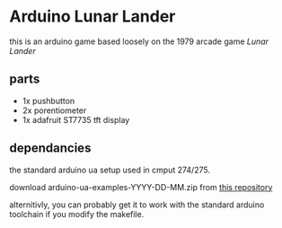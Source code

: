 # Arduino Lunar Lander
this is an arduino game based loosely on the 1979 arcade game *Lunar Lander* 
## parts
- 1x pushbutton
- 2x porentiometer
- 1x adafruit ST7735 tft display

## dependancies
the standard arduino ua setup used in cmput 274/275.

download arduino-ua-examples-YYYY-DD-MM.zip from  [this repository](http://ugweb.cs.ualberta.ca/~c274/resources)

alternitivly, you can probably get it to work with the standard arduino
toolchain if you modify the makefile.
